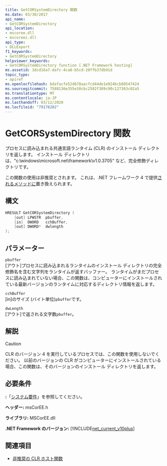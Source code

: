 ```yaml
---
title: GetCORSystemDirectory 関数
ms.date: 03/30/2017
api_name:
- GetCORSystemDirectory
api_location:
- mscoree.dll
- mscoreei.dll
api_type:
- DLLExport
f1_keywords:
- GetCORSystemDirectory
helpviewer_keywords:
- GetCORSystemDirectory function [.NET Framework hosting]
ms.assetid: 3dcd16a7-dafc-4ca8-b5cd-20ffb37db91d
topic_type:
- apiref
ms.openlocfilehash: bdafacfe52d678aacfcd44de1e924bcb88547424
ms.sourcegitcommit: 7588136e355e10cbc2582f389c90c127363c02a5
ms.translationtype: MT
ms.contentlocale: ja-JP
ms.lasthandoff: 03/12/2020
ms.locfileid: "79178202"
---
```

# <a name="getcorsystemdirectory-function"></a>GetCORSystemDirectory 関数
プロセスに読み込まれる共通言語ランタイム (CLR) のインストール ディレクトリを返します。 インストール ディレクトリは、"c:\windows\microsoft.net\framework\v1.0.3705" など、完全修飾ディレクトリです。  
  
 この関数の使用は非推奨とされます。 これは、.NET フレームワーク 4 で提供[されるメソッドに](../../../../docs/framework/unmanaged-api/hosting/iclrruntimeinfo-getruntimedirectory-method.md)置き換えられます。  
  
## <a name="syntax"></a>構文  
  
```cpp  
HRESULT GetCORSystemDirectory (
    [out] LPWSTR  pbuffer,
    [in]  DWORD   cchBuffer,
    [out] DWORD*  dwlength  
);
```  
  
## <a name="parameters"></a>パラメーター  
 `pbuffer`  
 [アウト]プロセスに読み込まれるランタイムのインストール ディレクトリの完全修飾名を含む文字列をランタイムが返すバッファー。 ランタイムがまだプロセスに読み込まれていない場合、この関数は、コンピューターにインストールされている最新バージョンのランタイムに対応するディレクトリ情報を返します。  
  
 `cchBuffer`  
 [in]のサイズ (バイト単位)`pbuffer`です。  
  
 `dwLength`  
 [アウト]で返される文字数`pbuffer`。  
  
## <a name="remarks"></a>解説  
  
> [!CAUTION]
> CLR のバージョン 4 を実行しているプロセスでは、この関数を使用しないでください。 以前のバージョンの CLR がコンピューターにインストールされている場合、この関数は、そのバージョンのインストール ディレクトリを返します。  
  
## <a name="requirements"></a>必要条件  
 **:**「[システム要件](../../../../docs/framework/get-started/system-requirements.md)」を参照してください。  
  
 **ヘッダー:** msCorEE.h  
  
 **ライブラリ:** MSCorEE.dll  
  
 **.NET Framework のバージョン:** [!INCLUDE[net_current_v10plus](../../../../includes/net-current-v10plus-md.md)]  
  
## <a name="see-also"></a>関連項目

- [非推奨の CLR ホスト関数](../../../../docs/framework/unmanaged-api/hosting/deprecated-clr-hosting-functions.md)
